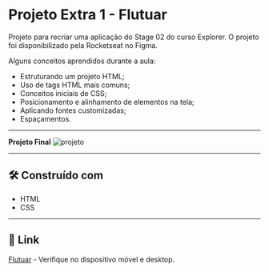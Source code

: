 # Projeto Extra 1 - Flutuar

Projeto para recriar uma aplicação do Stage 02 do curso Explorer. O projeto foi disponibilizado pela Rocketseat no Figma.

Alguns conceitos aprendidos durante a aula:
- Estruturando um projeto HTML;
- Uso de tags HTML mais comuns;
- Conceitos iniciais de CSS;
- Posicionamento e alinhamento de elementos na tela;
- Aplicando fontes customizadas;
- Espaçamentos.

---

**Projeto Final**
![projeto](https://i.ibb.co/ccXmHYc/image.png)

---

## 🛠️ Construído com

* HTML
* CSS

---

## 📌 Link

[Flutuar](https://rocketseat-projeto-extra1-flutuar.vercel.app/) - Verifique no dispositivo móvel e desktop.
